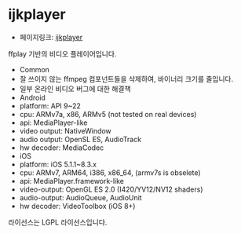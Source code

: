 # ijkplayer
- 페이지링크: [ijkplayer](https://github.com/Bilibili/ijkplayer)

ffplay 기반의 비디오 플레이어입니다.


- Common
 - 잘 쓰이지 않는 ffmpeg 컴포넌트들을 삭제하여, 바이너리 크기를 줄입니다.
 - 일부 온라인 비디오 버그에 대한 해결책 
- Android
 - platform: API 9~22
 - cpu: ARMv7a, x86, ARMv5 (not tested on real devices)
 - api: MediaPlayer-like
 - video output: NativeWindow
 - audio output: OpenSL ES, AudioTrack
 - hw decoder: MediaCodec
- iOS
 - platform: iOS 5.1.1~8.3.x
 - cpu: ARMv7, ARM64, i386, x86_64, (armv7s is obselete)
 - api: MediaPlayer.framework-like
 - video-output: OpenGL ES 2.0 (I420/YV12/NV12 shaders)
 - audio-output: AudioQueue, AudioUnit
 - hw decoder: VideoToolbox (iOS 8+)

라이선스는 LGPL 라이선스입니다.  